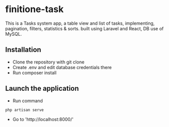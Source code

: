 # finitione-task

This is a Tasks system app, a table view and list of tasks, implementing, pagination, filters, statistics & sorts.
built using Laravel and React, DB use of MySQL.

## Installation

* Clone the repository with git clone
* Create .env and edit database credentials there
* Run composer install

## Launch the application

* Run command
```console
php artisan serve
```
* Go to 'http://localhost:8000/'
